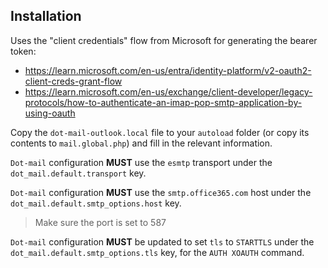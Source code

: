 ## Installation

Uses the "client credentials" flow from Microsoft for generating the bearer token:
* https://learn.microsoft.com/en-us/entra/identity-platform/v2-oauth2-client-creds-grant-flow
* https://learn.microsoft.com/en-us/exchange/client-developer/legacy-protocols/how-to-authenticate-an-imap-pop-smtp-application-by-using-oauth

Copy the `dot-mail-outlook.local` file to your `autoload` folder (or copy its contents to `mail.global.php`) and fill in the relevant information.

`Dot-mail` configuration **MUST** use the `esmtp` transport under the `dot_mail.default.transport` key.

`Dot-mail` configuration **MUST** use the `smtp.office365.com` host under the `dot_mail.default.smtp_options.host` key.

> Make sure the port is set to 587

`Dot-mail` configuration **MUST** be updated to set `tls` to `STARTTLS` under the `dot_mail.default.smtp_options.tls` key, for the `AUTH XOAUTH` command.
